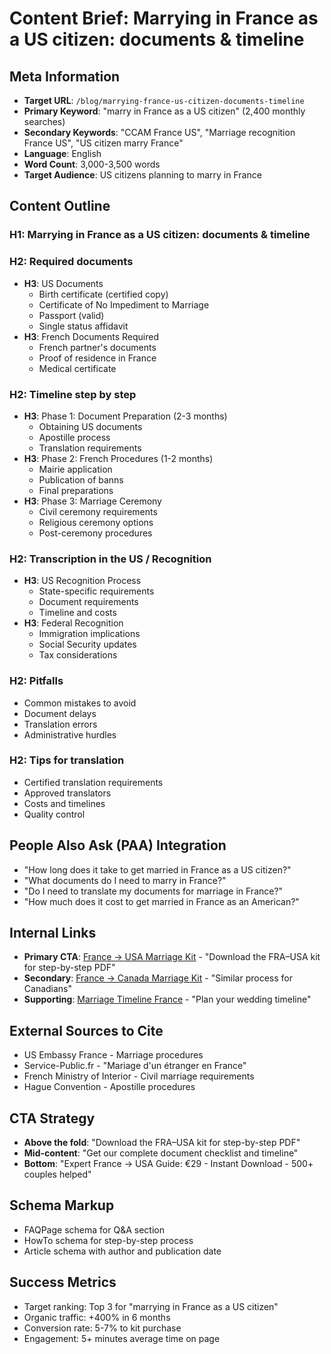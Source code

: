# Content Brief: Marrying in France as a US citizen: documents & timeline

## Meta Information
- **Target URL**: `/blog/marrying-france-us-citizen-documents-timeline`
- **Primary Keyword**: "marry in France as a US citizen" (2,400 monthly searches)
- **Secondary Keywords**: "CCAM France US", "Marriage recognition France US", "US citizen marry France"
- **Language**: English
- **Word Count**: 3,000-3,500 words
- **Target Audience**: US citizens planning to marry in France

## Content Outline

### H1: Marrying in France as a US citizen: documents & timeline
### H2: Required documents
- **H3**: US Documents
  - Birth certificate (certified copy)
  - Certificate of No Impediment to Marriage
  - Passport (valid)
  - Single status affidavit
- **H3**: French Documents Required
  - French partner's documents
  - Proof of residence in France
  - Medical certificate

### H2: Timeline step by step
- **H3**: Phase 1: Document Preparation (2-3 months)
  - Obtaining US documents
  - Apostille process
  - Translation requirements
- **H3**: Phase 2: French Procedures (1-2 months)
  - Mairie application
  - Publication of banns
  - Final preparations
- **H3**: Phase 3: Marriage Ceremony
  - Civil ceremony requirements
  - Religious ceremony options
  - Post-ceremony procedures

### H2: Transcription in the US / Recognition
- **H3**: US Recognition Process
  - State-specific requirements
  - Document requirements
  - Timeline and costs
- **H3**: Federal Recognition
  - Immigration implications
  - Social Security updates
  - Tax considerations

### H2: Pitfalls
- Common mistakes to avoid
- Document delays
- Translation errors
- Administrative hurdles

### H2: Tips for translation
- Certified translation requirements
- Approved translators
- Costs and timelines
- Quality control

## People Also Ask (PAA) Integration
- "How long does it take to get married in France as a US citizen?"
- "What documents do I need to marry in France?"
- "Do I need to translate my documents for marriage in France?"
- "How much does it cost to get married in France as an American?"

## Internal Links
- **Primary CTA**: [France → USA Marriage Kit](/kits/fra-usa) - "Download the FRA–USA kit for step-by-step PDF"
- **Secondary**: [France → Canada Marriage Kit](/kits/fra-can) - "Similar process for Canadians"
- **Supporting**: [Marriage Timeline France](/blog/marriage-timeline-france) - "Plan your wedding timeline"

## External Sources to Cite
- US Embassy France - Marriage procedures
- Service-Public.fr - "Mariage d'un étranger en France"
- French Ministry of Interior - Civil marriage requirements
- Hague Convention - Apostille procedures

## CTA Strategy
- **Above the fold**: "Download the FRA–USA kit for step-by-step PDF"
- **Mid-content**: "Get our complete document checklist and timeline"
- **Bottom**: "Expert France → USA Guide: €29 - Instant Download - 500+ couples helped"

## Schema Markup
- FAQPage schema for Q&A section
- HowTo schema for step-by-step process
- Article schema with author and publication date

## Success Metrics
- Target ranking: Top 3 for "marrying in France as a US citizen"
- Organic traffic: +400% in 6 months
- Conversion rate: 5-7% to kit purchase
- Engagement: 5+ minutes average time on page
